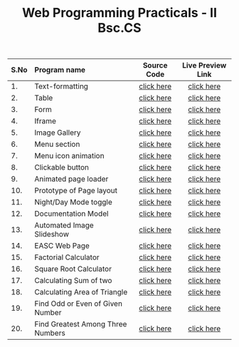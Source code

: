 <br>
<h1 align=center><b>Web Programming Practicals - II Bsc.CS</b></h1>
<br>

| S.No | Program name | Source Code | Live Preview Link |
| :----- | :----- | :-----: | :-----: |
| 1. | Text-formatting | [click here](https://github.com/easc-clone/web-practicals/blob/main/text-formatting/index.html) |  [click here](https://easc-clone.github.io/web-practicals/text-formatting/)  |
| 2. | Table | [click here](https://github.com/easc-clone/web-practicals/blob/main/table/index.html) |  [click here](https://easc-clone.github.io/web-practicals/table/)  |
| 3. | Form | [click here](https://github.com/easc-clone/web-practicals/blob/main/form/index.html) |  [click here](https://easc-clone.github.io/web-practicals/form/)  |
| 4. | Iframe | [click here](https://github.com/easc-clone/web-practicals/blob/main/iframe/index.html) |  [click here](https://easc-clone.github.io/web-practicals/iframe/)  |
| 5. | Image Gallery | [click here](https://github.com/easc-clone/web-practicals/blob/main/flexGallery/index.html) |  [click here](https://easc-clone.github.io/web-practicals/flexGallery/)  |
| 6. | Menu section | [click here](https://github.com/easc-clone/web-practicals/blob/main/menu/index.html) |  [click here](https://easc-clone.github.io/web-practicals/menu/)  |
| 7. | Menu icon animation | [click here](https://github.com/easc-clone/web-practicals/blob/main-animation/text-formatting/index.html) |  [click here](https://easc-clone.github.io/web-practicals/menu-animation/)  |
| 8. | Clickable button | [click here](https://github.com/easc-clone/web-practicals/blob/main/click-btn/index.html) |  [click here](https://easc-clone.github.io/web-practicals/click-btn/)  |
| 9. | Animated page loader | [click here](https://github.com/easc-clone/web-practicals/blob/main/loader/index.html) |  [click here](https://easc-clone.github.io/web-practicals/loader/)  |
| 10. | Prototype of Page layout | [click here](https://github.com/easc-clone/web-practicals/blob/main/layout/index.html) |  [click here](https://easc-clone.github.io/web-practicals/layout/)  |
| 11. | Night/Day Mode toggle | [click here](https://github.com/easc-clone/web-practicals/blob/main/toggle/index.html) | [click here](https://easc-clone.github.io/web-practicals/toggle/) |
| 12. | Documentation Model | [click here](https://github.com/easc-clone/web-practicals/blob/main/documentation/index.html) |  [click here](https://easc-clone.github.io/web-practicals/documentation/)  |
| 13. | Automated Image Slideshow | [click here](https://github.com/easc-clone/web-practicals/blob/main/slideshow/index.html) |  [click here](https://easc-clone.github.io/web-practicals/slideshow/)  |
| 14. | EASC Web Page | [click here](https://github.com/easc-clone/web-practicals/blob/main/easc-page/index.html) | [click here](https://easc-clone.github.io/web-practicals/easc-page/)  |
| 15. | Factorial Calculator | [click here](https://github.com/easc-clone/web-practicals/blob/main/factorial/index.html) | [click here](https://easc-clone.github.io/web-practicals/factorial/) |
| 16. | Square Root Calculator | [click here](https://github.com/easc-clone/web-practicals/blob/main/square-root/index.html) | [click here](https://easc-clone.github.io/web-practicals/square-root/) |
| 17. | Calculating Sum of two | [click here](https://github.com/easc-clone/web-practicals/blob/main/sum-of-two/index.html) | [click here](https://easc-clone.github.io/web-practicals/sum-of-two/) |
| 18. | Calculating Area of Triangle | [click here](https://github.com/easc-clone/web-practicals/blob/main/calculate-triangle-area/index.html) | [click here](https://easc-clone.github.io/web-practicals/calculate-triangle-area/) |
| 19. | Find Odd or Even of Given Number | [click here](https://github.com/easc-clone/web-practicals/blob/main/odd-or-even/index.html) | [click here](https://easc-clone.github.io/web-practicals/odd-or-even/) |
| 20. | Find Greatest Among Three Numbers | [click here](https://github.com/easc-clone/web-practicals/blob/main/greatest-of-three/index.html) | [click here](https://easc-clone.github.io/web-practicals/greatest-of-three/) |

